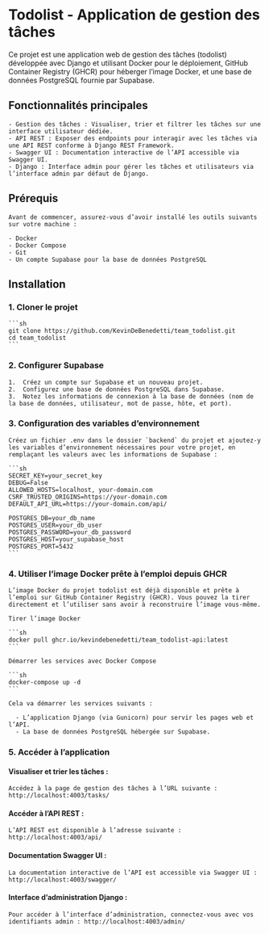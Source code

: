 # Todolist - Application de gestion des tâches
 
Ce projet est une application web de gestion des tâches (todolist) développée avec Django et utilisant Docker pour le déploiement, GitHub Container Registry (GHCR) pour héberger l’image Docker, et une base de données PostgreSQL fournie par Supabase.

## Fonctionnalités principales

    - Gestion des tâches : Visualiser, trier et filtrer les tâches sur une interface utilisateur dédiée.
    - API REST : Exposer des endpoints pour interagir avec les tâches via une API REST conforme à Django REST Framework.
    - Swagger UI : Documentation interactive de l’API accessible via Swagger UI.
    - Django : Interface admin pour gérer les tâches et utilisateurs via l’interface admin par défaut de Django.

## Prérequis

    Avant de commencer, assurez-vous d’avoir installé les outils suivants sur votre machine :

    - Docker
    - Docker Compose
    - Git
    - Un compte Supabase pour la base de données PostgreSQL

## Installation

### 1. Cloner le projet

    ```sh
    git clone https://github.com/KevinDeBenedetti/team_todolist.git
    cd team_todolist
    ```

### 2. Configurer Supabase

	1.	Créez un compte sur Supabase et un nouveau projet.
	2.	Configurez une base de données PostgreSQL dans Supabase.
	3.	Notez les informations de connexion à la base de données (nom de la base de données, utilisateur, mot de passe, hôte, et port).


### 3. Configuration des variables d’environnement

    Créez un fichier .env dans le dossier `backend` du projet et ajoutez-y les variables d’environnement nécessaires pour votre projet, en remplaçant les valeurs avec les informations de Supabase :

    ```sh
    SECRET_KEY=your_secret_key
    DEBUG=False
    ALLOWED_HOSTS=localhost, your-domain.com
    CSRF_TRUSTED_ORIGINS=https://your-domain.com
    DEFAULT_API_URL=https://your-domain.com/api/

    POSTGRES_DB=your_db_name
    POSTGRES_USER=your_db_user
    POSTGRES_PASSWORD=your_db_password
    POSTGRES_HOST=your_supabase_host
    POSTGRES_PORT=5432
    ```

### 4. Utiliser l’image Docker prête à l’emploi depuis GHCR

    L’image Docker du projet todolist est déjà disponible et prête à l’emploi sur GitHub Container Registry (GHCR). Vous pouvez la tirer directement et l’utiliser sans avoir à reconstruire l’image vous-même.

    Tirer l’image Docker

    ```sh
    docker pull ghcr.io/kevindebenedetti/team_todolist-api:latest
    ```

    Démarrer les services avec Docker Compose

    ```sh
    docker-compose up -d
    ```

    Cela va démarrer les services suivants :

      - L’application Django (via Gunicorn) pour servir les pages web et l’API.
      - La base de données PostgreSQL hébergée sur Supabase.

### 5. Accéder à l’application

#### Visualiser et trier les tâches : 

    Accédez à la page de gestion des tâches à l’URL suivante : http://localhost:4003/tasks/

#### Accéder à l’API REST : 

    L’API REST est disponible à l’adresse suivante : http://localhost:4003/api/

#### Documentation Swagger UI :

    La documentation interactive de l’API est accessible via Swagger UI : http://localhost:4003/swagger/

#### Interface d’administration Django :

    Pour accéder à l’interface d’administration, connectez-vous avec vos identifiants admin : http://localhost:4003/admin/